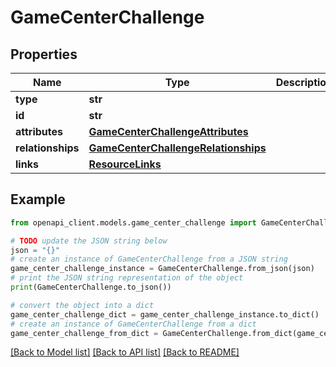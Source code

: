# GameCenterChallenge


## Properties

Name | Type | Description | Notes
------------ | ------------- | ------------- | -------------
**type** | **str** |  | 
**id** | **str** |  | 
**attributes** | [**GameCenterChallengeAttributes**](GameCenterChallengeAttributes.md) |  | [optional] 
**relationships** | [**GameCenterChallengeRelationships**](GameCenterChallengeRelationships.md) |  | [optional] 
**links** | [**ResourceLinks**](ResourceLinks.md) |  | [optional] 

## Example

```python
from openapi_client.models.game_center_challenge import GameCenterChallenge

# TODO update the JSON string below
json = "{}"
# create an instance of GameCenterChallenge from a JSON string
game_center_challenge_instance = GameCenterChallenge.from_json(json)
# print the JSON string representation of the object
print(GameCenterChallenge.to_json())

# convert the object into a dict
game_center_challenge_dict = game_center_challenge_instance.to_dict()
# create an instance of GameCenterChallenge from a dict
game_center_challenge_from_dict = GameCenterChallenge.from_dict(game_center_challenge_dict)
```
[[Back to Model list]](../README.md#documentation-for-models) [[Back to API list]](../README.md#documentation-for-api-endpoints) [[Back to README]](../README.md)


